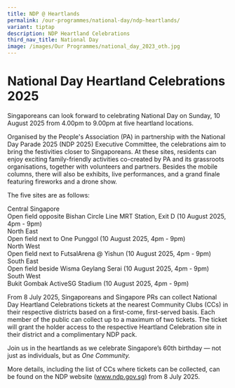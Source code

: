 ```yaml
---
title: NDP @ Heartlands
permalink: /our-programmes/national-day/ndp-heartlands/
variant: tiptap
description: NDP Heartland Celebrations
third_nav_title: National Day
image: /images/Our Programmes/national_day_2023_oth.jpg
---
```

<h1><strong>National Day Heartland Celebrations 2025</strong></h1>
<p>Singaporeans can look forward to celebrating National Day on Sunday, 10
August 2025 from 4.00pm to 9.00pm at five heartland locations.</p>
<p></p>
<p>Organised by the People's Association (PA) in partnership with the National
Day Parade 2025 (NDP 2025) Executive Committee, the celebrations aim to
bring the festivities closer to Singaporeans. At these sites, residents
can enjoy exciting family-friendly activities co-created by PA and its
grassroots organisations, together with volunteers and partners. Besides
the mobile columns, there will also be exhibits, live performances, and
a grand finale featuring fireworks and a drone show.</p>
<p></p>
<p></p>
<p>The five sites are as follows:</p>
<p></p>
<div class="isomer-card-grid">
<div class="isomer-card">
<div class="isomer-card-body">
<div class="isomer-card-title">Central Singapore</div>
<div class="isomer-card-description">Open field opposite Bishan Circle Line MRT Station, Exit D (10 August
2025, 4pm - 9pm)</div>
</div>
</div>
<div class="isomer-card">
<div class="isomer-card-body">
<div class="isomer-card-title">North East</div>
<div class="isomer-card-description">Open field next to One Punggol (10 August 2025, 4pm - 9pm)</div>
</div>
</div>
<div class="isomer-card">
<div class="isomer-card-body">
<div class="isomer-card-title">North West</div>
<div class="isomer-card-description">Open field next to FutsalArena @ Yishun (10 August 2025, 4pm - 9pm)</div>
</div>
</div>
<div class="isomer-card">
<div class="isomer-card-body">
<div class="isomer-card-title">South East</div>
<div class="isomer-card-description">Open field beside Wisma Geylang Serai (10 August 2025, 4pm - 9pm)</div>
</div>
</div>
<div class="isomer-card">
<div class="isomer-card-body">
<div class="isomer-card-title">South West</div>
<div class="isomer-card-description">Bukit Gombak ActiveSG Stadium (10 August 2025, 4pm - 9pm)</div>
</div>
</div>
</div>
<p>From 8 July 2025, Singaporeans and Singapore PRs can collect National
Day Heartland Celebrations tickets at the nearest Community Clubs (CCs)
in their respective districts based on a first-come, first-served basis.
Each member of the public can collect up to a maximum of two tickets. The
ticket will grant the holder access to the respective Heartland Celebration
site in their district and a complimentary NDP pack.</p>
<p></p>
<p>Join us in the heartlands as we celebrate Singapore’s 60th birthday —
not just as individuals, but as&nbsp;<em>One Community.</em>&nbsp;</p>
<p></p>
<p>More details, including the list of CCs where tickets can be collected,
can be found on the NDP website (<a href="http://www.ndp.gov.sg" rel="noopener noreferrer nofollow" target="_blank">www.ndp.gov.sg</a>) from 8 July 2025.</p>
<p></p>